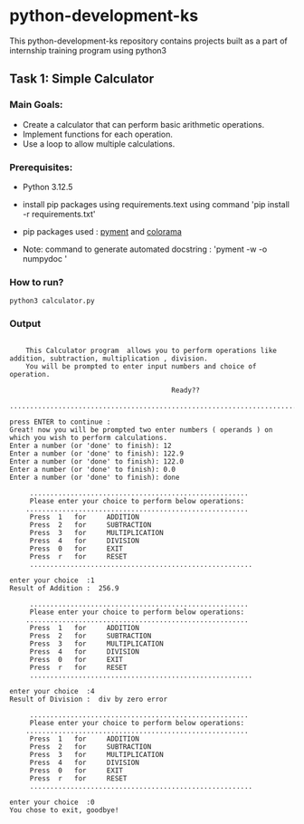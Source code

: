 # python-development-ks
This python-development-ks repository contains projects built as a part of internship training program using python3

## Task 1: Simple Calculator
### Main Goals:
- Create a calculator that can perform basic arithmetic operations.
- Implement functions for each operation.
- Use a loop to allow multiple calculations.

### Prerequisites:
- Python 3.12.5
- install pip packages using requirements.text using command  'pip install -r requirements.txt'

- pip packages used : [pyment](https://pypi.org/project/pyment/) and [colorama](https://pypi.org/project/colorama/)
- Note: command to generate automated docstring : 'pyment -w -o numpydoc <python file name>'


### How to run?
    python3 calculator.py

### Output
```.............................Welcome to command line simple Calculator!.......................................
    
    This Calculator program  allows you to perform operations like addition, subtraction, multiplication , division.
    You will be prompted to enter input numbers and choice of operation.
    
                                        Ready??
    ...............................................................................................................
     
press ENTER to continue :
Great! now you will be prompted two enter numbers ( operands ) on which you wish to perform calculations.
Enter a number (or 'done' to finish): 12
Enter a number (or 'done' to finish): 122.9
Enter a number (or 'done' to finish): 122.0
Enter a number (or 'done' to finish): 0.0
Enter a number (or 'done' to finish): done
 
     ......................................................
     Please enter your choice to perform below operations:
    .......................................................
     Press  1   for     ADDITION
     Press  2   for     SUBTRACTION
     Press  3   for     MULTIPLICATION
     Press  4   for     DIVISION
     Press  0   for     EXIT
     Press  r   for     RESET
     .......................................................
     
enter your choice  :1
Result of Addition :  256.9
 
     ......................................................
     Please enter your choice to perform below operations:
    .......................................................
     Press  1   for     ADDITION
     Press  2   for     SUBTRACTION
     Press  3   for     MULTIPLICATION
     Press  4   for     DIVISION
     Press  0   for     EXIT
     Press  r   for     RESET
     .......................................................
     
enter your choice  :4
Result of Division :  div by zero error
 
     ......................................................
     Please enter your choice to perform below operations:
    .......................................................
     Press  1   for     ADDITION
     Press  2   for     SUBTRACTION
     Press  3   for     MULTIPLICATION
     Press  4   for     DIVISION
     Press  0   for     EXIT
     Press  r   for     RESET
     .......................................................
     
enter your choice  :0
You chose to exit, goodbye!
